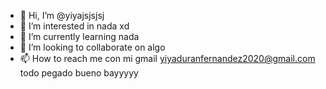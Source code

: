 - 👋 Hi, I’m @yiyajsjsjsj
- 👀 I’m interested in  nada xd
- 🌱 I’m currently learning  nada
- 💞️ I’m looking to collaborate on  algo
- 📫 How to reach me  con mi gmail yiyaduranfernandez2020@gmail.com     todo pegado bueno bayyyyy

<!---
yiyajsjsjsj/yiyajsjsjsj is a ✨ special ✨ repository because its `README.md` (this file) appears on your GitHub profile.
You can click the Preview link to take a look at your changes.
--->
